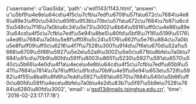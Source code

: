 {'username': u'GaoSida', 'path': u'wd1143/1143.html', 'answer': u'\u5bf9\u4e8e\u64cd\u4f5c\u7cfb\u7edf\u6709\u57fa\u672c\u7684\u4e86\u89e3\uff0c\u540c\u65f6\u953b\u70bc\u57fa\u672c\u7684\u7b97\u6cd5\u548c\u7f16\u7a0b\u6c34\u5e73\u3002\u6b64\u5916\uff0c\u4e86\u89e3\u64cd\u4f5c\u7cfb\u7edf\u5e94\u8be5\u80fd\u5bf9\u7f16\u5199\u5176\u4ed6\u7684\u7a0b\u5e8f\uff08\u5c24\u5176\u662f\u5e76\u884c\u7a0b\u5e8f\uff09\uff0c\u6216\u4f7f\u7528\u3001\u914d\u7f6e\u670d\u52a1\u5668\u6709\u5f88\u5927\u5e2e\u52a9\u3002\u5e0c\u671b\u8bfe\u7a0b\u7684\u91cd\u70b9\u80fd\u591f\u8003\u8651\u5230\u5927\u591a\u6570\u540c\u5b66\u4e0d\u4f1a\u4ece\u4e8b\u64cd\u4f5c\u7cfb\u7edf\u65b9\u5411\u7684\u7814\u7a76\uff0c\u91cd\u70b9\u4e5f\u5e94\u653e\u5728\u5982\u4f55\u8ba9\u8fd9\u7edd\u5927\u591a\u6570\u7684\u540c\u5b66\uff0c\u80fd\u591f\u4ece\u8bfe\u7a0b\u4e2d\u83b7\u5f97\u5b9e\u7528\u7684\u6280\u80fd\u3002', 'email': u'gsd13@mails.tsinghua.edu.cn', 'time': '2016-02-23:17:17:18'}